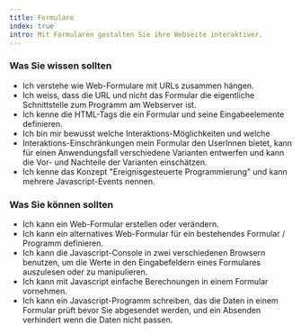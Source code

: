 ```yaml
--- 
title: Formulare
index: true
intro: Mit Formularen gestalten Sie ihre Webseite interaktiver.
---
```


### Was Sie wissen sollten

* Ich verstehe wie Web-Formulare mit URLs zusammen hängen.
* Ich weiss, dass die URL und nicht das Formular die eigentliche Schnittstelle zum Programm am Webserver ist.
* Ich kenne die  HTML-Tags die ein Formular und seine Eingabeelemente definieren.
* Ich bin mir bewusst welche Interaktions-Möglichkeiten und welche
* Interaktions-Einschränkungen mein Formular den UserInnen bietet, kann für einen Anwendungsfall verschiedene Varianten entwerfen und kann die Vor- und Nachteile der Varianten einschätzen.
* Ich kenne das Konzept "Ereignisgesteuerte Programmierung" und kann mehrere Javascript-Events nennen.

### Was Sie können sollten
* Ich kann ein Web-Formular erstellen oder verändern.
* Ich kann ein alternatives Web-Formular für ein bestehendes Formular / Programm definieren.
* Ich kann die Javascript-Console in zwei verschiedenen Browsern benutzen, um die Werte in den Eingabefeldern eines Formulares auszulesen oder zu manipulieren.
* Ich kann mit Javascript einfache Berechnungen in einem Formular vornehmen.
* Ich kann ein Javascript-Programm schreiben, das die Daten in einem Formular prüft bevor Sie abgesendet werden, und ein Absenden verhindert wenn die Daten nicht passen.

